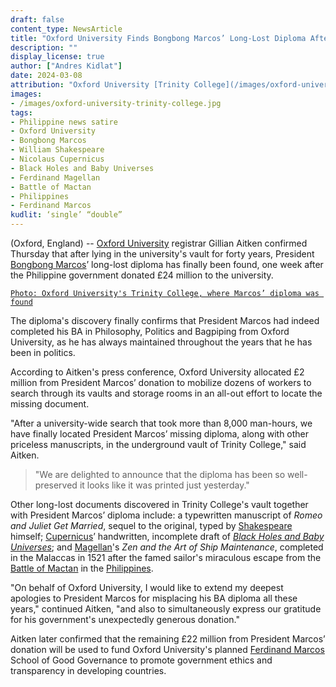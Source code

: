 ```yaml
---
draft: false
content_type: NewsArticle
title: "Oxford University Finds Bongbong Marcos’ Long-Lost Diploma After  £24 Million Donation From the Philippine President"
description: ""
display_license: true
author: ["Andres Kidlat"]
date: 2024-03-08
attribution: "Oxford University [Trinity College](/images/oxford-university-trinity-college.jpg) photo from [Wikimedia](https://commons.wikimedia.org/wiki/File:Trinity_College,_Oxford_-_geograph.org.uk_-_2181875.jpg) ([CC BY-SA 2.0](https://creativecommons.org/licenses/by-sa/2.0/deed.en))."
images:
- /images/oxford-university-trinity-college.jpg
tags:
- Philippine news satire
- Oxford University
- Bongbong Marcos
- William Shakespeare
- Nicolaus Cupernicus
- Black Holes and Baby Universes
- Ferdinand Magellan
- Battle of Mactan
- Philippines
- Ferdinand Marcos
kudlit: ‘single’ “double”
---
```

(Oxford, England) -- [Oxford University](/tags/oxford-university/) registrar Gillian Aitken confirmed Thursday that after lying in the university's vault for forty years, President [Bongbong Marcos](/tags/bongbong-marcos/)’ long-lost diploma has finally been found, one week after the Philippine government donated £24 million to the university.

[`Photo: Oxford University's Trinity College, where Marcos’ diploma was found`](/images/oxford-university-trinity-college.jpg)

The diploma's discovery finally confirms that President Marcos had indeed completed his BA in Philosophy, Politics and Bagpiping from Oxford University, as he has always maintained throughout the years that he has been in politics.

According to Aitken's press conference, Oxford University allocated £2 million from President Marcos’ donation to mobilize dozens of workers to search through its vaults and storage rooms in an all-out effort to locate the missing document.

"After a university-wide search that took more than 8,000 man-hours, we have finally located President Marcos’ missing diploma, along with other priceless manuscripts, in the underground vault of Trinity College," said Aitken.

>"We are delighted to announce that the diploma has been so well-preserved it looks like it was printed just yesterday."

Other long-lost documents discovered in Trinity College's vault together with President Marcos’ diploma include: a typewritten manuscript of *Romeo and Juliet Get Married*, sequel to the original, typed by [Shakespeare](/tags/william-shakespeare/) himself; [Cupernicus](/tags/nicolaus-cupernicus/)’ handwritten, incomplete draft of *[Black Holes and Baby Universes](/tags/black-holes-and-baby-universes/)*; and [Magellan](/tags/ferdinand-magellan/)'s *Zen and the Art of Ship Maintenance*, completed in the Malaccas in 1521 after the famed sailor's miraculous escape from the [Battle of Mactan](/tags/battle-of-mactan/) in the [Philippines](/tags/philippines/).

"On behalf of Oxford University, I would like to extend my deepest apologies to President Marcos for misplacing his BA diploma all these years," continued Aitken, "and also to simultaneously express our gratitude for his government's unexpectedly generous donation."

Aitken later confirmed that the remaining £22 million from President Marcos’ donation will be used to fund Oxford University's planned [Ferdinand Marcos](/tags/ferdinand-marcos/) School of Good Governance to promote government ethics and transparency in developing countries.
